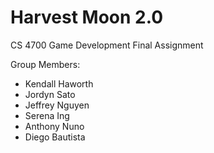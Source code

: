 # Harvest Moon 2.0

CS 4700 Game Development Final Assignment

Group Members:
<ul>
  <li>Kendall Haworth</li>
  <li>Jordyn Sato</li>
  <li>Jeffrey Nguyen</li>
  <li>Serena Ing</li>
  <li>Anthony Nuno</li>
  <li>Diego Bautista</li>
</ul>